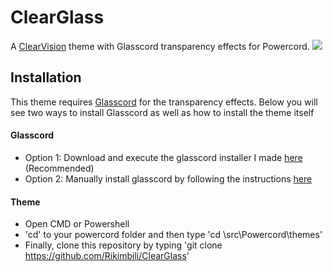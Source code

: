 # ClearGlass
A [ClearVision](https://github.com/ClearVision/ClearVision-v6) theme with Glasscord transparency effects for Powercord.
![](https://i.imgur.com/EHsIc3l.gif)

## Installation
This theme requires [Glasscord](https://github.com/AryToNeX/Glasscord) for the transparency effects. 
Below you will see two ways to install Glasscord as well as how to install the theme itself

#### Glasscord
- Option 1: Download and execute the glasscord installer I made [here](https://github.com/Rikimbili/Glasscord-Installer-for-Discord) (Recommended)
- Option 2: Manually install glasscord by following the instructions [here](https://github.com/AryToNeX/Glasscord/wiki/Installation)
#### Theme
- Open CMD or Powershell
- 'cd' to your powercord folder and then type 'cd \src\Powercord\themes'
- Finally, clone this repository by typing 'git clone https://github.com/Rikimbili/ClearGlass'


